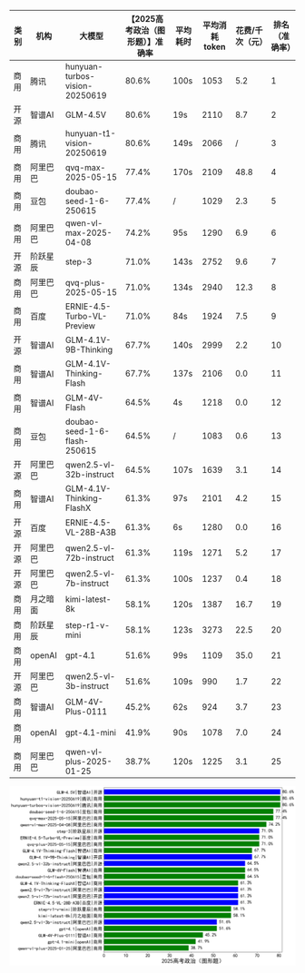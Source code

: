 
|类别|机构|大模型|【2025高考政治（图形题）】准确率|平均耗时|平均消耗token|花费/千次（元）|排名（准确率）|
|---|---|-----|-------------------|-------|-----------|-----------|-----------|
|商用|腾讯|hunyuan-turbos-vision-20250619|80.6%|100s|1053|5.2|1|
|开源|智谱AI|GLM-4.5V|80.6%|19s|2110|8.7|2|
|商用|腾讯|hunyuan-t1-vision-20250619|80.6%|149s|2066|/|3|
|商用|阿里巴巴|qvq-max-2025-05-15|77.4%|170s|2109|48.8|4|
|商用|豆包|doubao-seed-1-6-250615|77.4%|/|1029|2.3|5|
|商用|阿里巴巴|qwen-vl-max-2025-04-08|74.2%|95s|1290|6.9|6|
|开源|阶跃星辰|step-3|71.0%|143s|2752|9.6|7|
|商用|阿里巴巴|qvq-plus-2025-05-15|71.0%|134s|2940|12.3|8|
|商用|百度|ERNIE-4.5-Turbo-VL-Preview|71.0%|84s|1924|7.5|9|
|开源|智谱AI|GLM-4.1V-9B-Thinking|67.7%|140s|2999|2.2|10|
|商用|智谱AI|GLM-4.1V-Thinking-Flash|67.7%|137s|2106|0.0|11|
|商用|智谱AI|GLM-4V-Flash|64.5%|4s|1218|0.0|12|
|商用|豆包|doubao-seed-1-6-flash-250615|64.5%|/|1083|0.6|13|
|开源|阿里巴巴|qwen2.5-vl-32b-instruct|64.5%|107s|1639|3.1|14|
|商用|智谱AI|GLM-4.1V-Thinking-FlashX|61.3%|97s|2101|4.2|15|
|开源|百度|ERNIE-4.5-VL-28B-A3B|61.3%|6s|1280|0.0|16|
|开源|阿里巴巴|qwen2.5-vl-72b-instruct|61.3%|119s|1271|5.2|17|
|开源|阿里巴巴|qwen2.5-vl-7b-instruct|61.3%|100s|1237|0.4|18|
|商用|月之暗面|kimi-latest-8k|58.1%|120s|1387|16.7|19|
|商用|阶跃星辰|step-r1-v-mini|58.1%|123s|3273|22.5|20|
|商用|openAI|gpt-4.1|51.6%|99s|1109|35.0|21|
|开源|阿里巴巴|qwen2.5-vl-3b-instruct|51.6%|109s|990|1.7|22|
|商用|智谱AI|GLM-4V-Plus-0111|45.2%|62s|924|3.7|23|
|商用|openAI|gpt-4.1-mini|41.9%|90s|1078|7.0|24|
|商用|阿里巴巴|qwen-vl-plus-2025-01-25|38.7%|120s|1225|3.1|25|


![lin](../pic/2025高考政治（图形题）.png)
